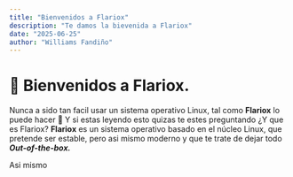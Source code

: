 ```yaml
---
title: "Bienvenidos a Flariox"
description: "Te damos la bievenida a Flariox"
date: "2025-06-25"
author: "Williams Fandiño"
---
```


# 👋 Bienvenidos a Flariox.

Nunca a sido tan facil usar un sistema operativo Linux, tal como **Flariox** lo puede hacer 🤗 Y si estas leyendo esto quizas te estes preguntando ¿Y que es Flariox? **Flariox** es un sistema operativo basado en el núcleo Linux, que pretende ser estable, pero asi mismo moderno y que te trate de dejar todo ***Out-of-the-box.***

Asi mismo
